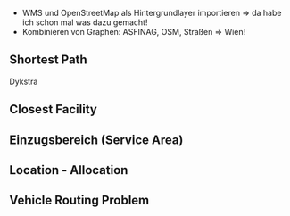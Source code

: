 


- WMS und OpenStreetMap als Hintergrundlayer importieren => da habe ich schon mal was dazu gemacht!
- Kombinieren von Graphen: ASFINAG, OSM, Straßen => Wien!



## Shortest Path
Dykstra


## Closest Facility


## Einzugsbereich (Service Area)




## Location - Allocation



## Vehicle Routing Problem
